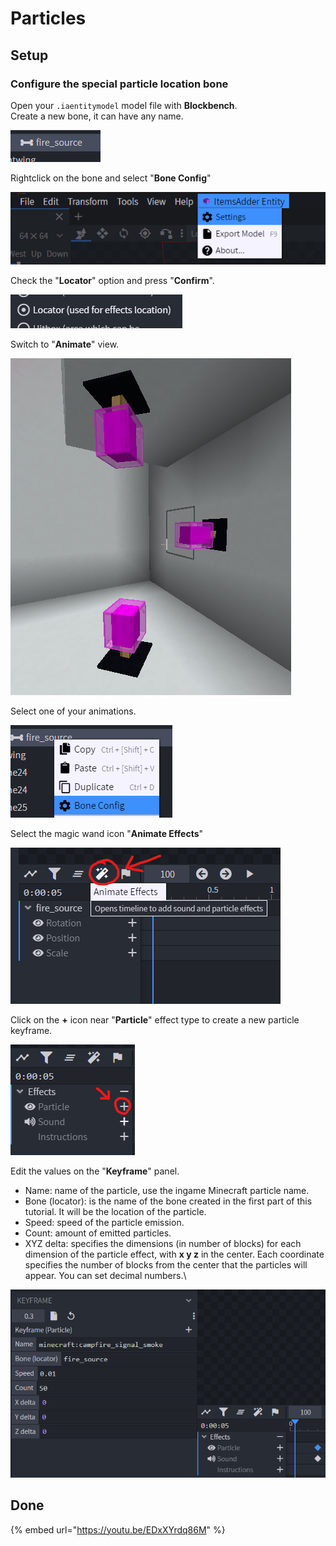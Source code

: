 # Particles

## Setup

### Configure the special particle location bone

Open your `.iaentitymodel` model file with **Blockbench**.\
Create a new bone, it can have any name.

![](<../../../../.gitbook/assets/image (78) (1).png>)

Rightclick on the bone and select "**Bone Config**"

![](<../../../../.gitbook/assets/image (68).png>)

Check the "**Locator**" option and press "**Confirm**".

![](<../../../../.gitbook/assets/image (67) (1) (1).png>)

Switch to "**Animate**" view.

![](<../../../../.gitbook/assets/image (85).png>)

Select one of your animations.

![](<../../../../.gitbook/assets/image (92).png>)

Select the magic wand icon "**Animate Effects**"

![](<../../../../.gitbook/assets/image (44) (1).png>)

Click on the **+** icon near "**Particle**" effect type to create a new particle keyframe.

![](<../../../../.gitbook/assets/image (64) (1).png>)

Edit the values on the "**Keyframe**" panel.

* Name: name of the particle, use the ingame Minecraft particle name.
* Bone (locator): is the name of the bone created in the first part of this tutorial. It will be the location of the particle.
* Speed: speed of the particle emission.
* Count: amount of emitted particles.
* XYZ delta: specifies the dimensions (in number of blocks) for each dimension of the particle effect, with **x y z** in the center. Each coordinate specifies the number of blocks from the center that the particles will appear. You can set decimal numbers.\


![](<../../../../.gitbook/assets/image (69) (1).png>)

## Done

{% embed url="https://youtu.be/EDxXYrdq86M" %}
